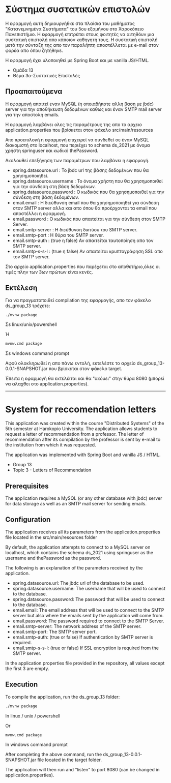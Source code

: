 # Σύστημα συστατικών επιστολών

Η εφαρμογή αυτή δημιουργήθκε στα πλαίσια του μαθήματος "Κατανεμνημένα Συστήματα" του 5ου εξαμήνου στο Χαροκόπειο
Πανεπιστήμιο. Η εφαρμογή επιτρέπει στους φοιτητές να αιτηθόυν μια συστατική επιστολή απο κάποιον καθηγητή τους. Η
συστατική επιστολή μετά την σύνταξη της απο τον παραλήπτη αποστέλλεται με e-mail στον φορέα απο όπου ζητήθηκε.

Η εφαρμογή έχει υλοποιηθεί με Spring Boot και με vanilla JS/HTML.

- Ομάδα 13
- Θέμα 3ο-Συστατικές Επιστολές

## Προαπαιτούμενα

Η εφαρμογή απαιτεί εναν MySQL (η οποιαδήποτε αλλη βαση με jbdc) server για την αποθήκευση δεδομένων καθως και έναν SMTP
mail server για την αποστολή emails.

Η εφαρμογή λαμβάνει ολες τις παραμέτρους της απο το αρχειο application.properties που βρίσκεται στον φάκελο
src/main/resources

Απο προεπιλογή η εφαρμογή επιχειρεί να συνδεθεί σε έναν MySQL διακομιστή στο localhost, που περιέχει το schema ds_2021
με όνομα χρήστη springuser και κωδικό thePassword.

Ακολουθεί επεξήγηση των παραμέτρων που λαμβάνει η εφαρμογή.

- spring.datasource.url : Το jbdc url της βάσης δεδομένων που θα χρησημοποιηθεί.
- spring.datasource.username : To όνομα χρήστη που θα χρησημοποιθεί για την σύνδεση στη βάση δεδομένων.
- spring.datasource.password : Ο κωδικός που θα χρησημοποιθεί για την σύνδεση στη βάση δεδομένων.
- email.email : Η διεύθυνση email που θα χρησημοποιηθεί για σύνδεση στον SMTP server αλλα και απο όπου θα προέρχονται τα
  email που αποστέλλει η εφαρμογή.
- email.password : Ο κωδικός που απαιτείται για την σύνδεση στον SMTP Server.
- email.smtp-server : H διεύθυνση δικτύου του SMTP server.
- email.smtp-port : H θύρα του SMTP server.
- email.smtp-auth : (true η false) Αν απαιτείται ταυτοποίηση απο τον SMTP server.
- email.smtp-s-s-l : (true η false) Αν απαιτείται κρυπτογράφηση SSL απο τον SMTP server.

Στο αρχείο application.properties που παρέχεται στο αποθετήριο,όλες οι τιμές πλην των 3ων πρώτων είναι κενές.

## Εκτέλεση

Για να πραγματοποιθεί compilation της εφαρμογής, απο τον φάκελο ds_group_13 τρέχετε:

```bash
./mvnw package
```

Σε linux/unix/powershell

Ή

```cmd
mvnw.cmd package
```

Σε windows command prompt

Αφού ολοκληρωθεί η απο πάνω εντολή, εκτελέστε το αρχείο ds_group_13-0.0.1-SNAPSHOT.jar που βρίσκεται στον φάκελο target.

Έπειτα η εφαρμογή θα εκτελέιται και θα "ακόυει" στην θύρα 8080 (μπορεί να αλαχθει στο application.properties).

---

# System for reccomendation letters

This application was created within the course "Distributed Systems" of the 5th semester at Harokopio University. The
application allows students to request a letter of recommendation from a professor. The letter of recommendation after
its compilation by the professor is sent by e-mail to the institution from which it was requested.

The application was implemented with Spring Boot and vanilla JS / HTML.

- Group 13
- Topic 3 - Letters of Recommendation

## Prerequisites

The application requires a MySQL (or any other database with jbdc) server for data storage as well as an SMTP mail
server for sending emails.

## Configuration

The application receives all its parameters from the application.properties file located in the src/main/resources
folder

By default, the application attempts to connect to a MySQL server on localhost, which contains the schema ds_2021 using
springuser as the username and thePassword as the password.

The following is an explanation of the parameters received by the application.

- spring.datasource.url: The jbdc url of the database to be used.
- spring.datasource.username: The username that will be used to connect to the database.
- spring.datasource.password: The password that will be used to connect to the database.
- email.email: The email address that will be used to connect to the SMTP server but also where the emails sent by the
  application will come from.
- email.password: The password required to connect to the SMTP Server.
- email.smtp-server: The network address of the SMTP server.
- email.smtp-port: The SMTP server port.
- email.smtp-auth: (true or false) If authentication by SMTP server is required.
- email.smtp-s-s-l: (true or false) If SSL encryption is required from the SMTP server.

In the application.properties file provided in the repository, all values except the first 3 are empty.

## Execution

To compile the application, run the ds_group_13 folder:

```bash
./mvnw package
```

In linux / unix / powershell

Or

```cmd
mvnw.cmd package
```

In windows command prompt

After completing the above command, run the ds_group_13-0.0.1-SNAPSHOT.jar file located in the target folder.

The application will then run and "listen" to port 8080 (can be changed in application.properties).


